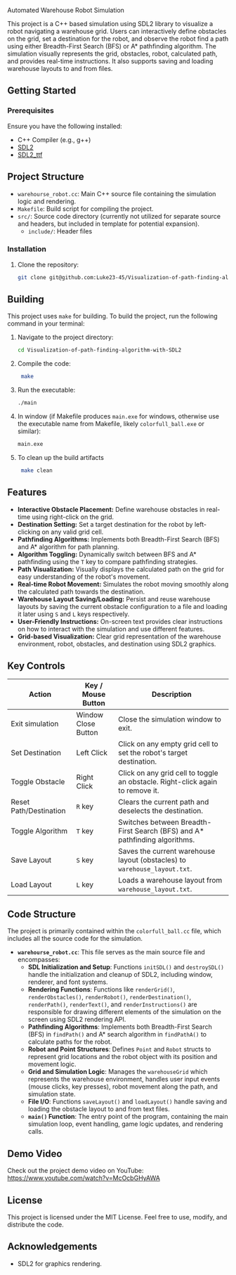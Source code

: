 Automated Warehouse Robot Simulation

This project is a C++ based simulation using SDL2 library to visualize a robot navigating a warehouse grid. Users can interactively define obstacles on the grid, set a destination for the robot, and observe the robot find a path using either Breadth-First Search (BFS) or A* pathfinding algorithm. The simulation visually represents the grid, obstacles, robot, calculated path, and provides real-time instructions. It also supports saving and loading warehouse layouts to and from files.

## Getting Started

### Prerequisites
Ensure you have the following installed:
- C++ Compiler (e.g., g++)
-  [SDL2](https://www.libsdl.org/)
-  [SDL2_ttf](https://www.libsdl.org/projects/SDL_ttf/)


## Project Structure

-  `warehourse_robot.cc`: Main C++ source file containing the simulation logic and rendering.
-  `Makefile`: Build script for compiling the project.
-  `src/`: Source code directory (currently not utilized for separate source and headers, but included in template for potential expansion).
    *   `include/`:  Header files

### Installation
1. Clone the repository:
    ```bash
    git clone git@github.com:Luke23-45/Visualization-of-path-finding-algorithm-with-SDL2.git
    ```
## Building

This project uses `make` for building. To build the project, run the following command in your terminal:

1. Navigate to the project directory:
    ```bash
    cd Visualization-of-path-finding-algorithm-with-SDL2
    ```
3. Compile the code:
    ```bash
     make
    ```
4. Run the executable:
    ```bash
    ./main
    ```

5. In window (if Makefile produces `main.exe` for windows, otherwise use the executable name from Makefile, likely `colorfull_ball.exe` or similar):
    ```bash
    main.exe
    ```
6. To clean up the build artifacts
    ```bash
     make clean
    ```

## Features
- **Interactive Obstacle Placement:**  Define warehouse obstacles in real-time using right-click on the grid.
- **Destination Setting:** Set a target destination for the robot by left-clicking on any valid grid cell.
- **Pathfinding Algorithms:** Implements both Breadth-First Search (BFS) and A* algorithm for path planning.
- **Algorithm Toggling:** Dynamically switch between BFS and A* pathfinding using the `T` key to compare pathfinding strategies.
- **Path Visualization:**  Visually displays the calculated path on the grid for easy understanding of the robot's movement.
- **Real-time Robot Movement:** Simulates the robot moving smoothly along the calculated path towards the destination.
- **Warehouse Layout Saving/Loading:** Persist and reuse warehouse layouts by saving the current obstacle configuration to a file and loading it later using `S` and `L` keys respectively.
- **User-Friendly Instructions:** On-screen text provides clear instructions on how to interact with the simulation and use different features.
- **Grid-based Visualization:** Clear grid representation of the warehouse environment, robot, obstacles, and destination using SDL2 graphics.

## Key Controls

| Action                | Key / Mouse Button | Description                                           |
| --------------------- | ------------------ | ----------------------------------------------------- |
| Exit simulation       | Window Close Button| Close the simulation window to exit.                  |
| Set Destination       | Left Click         | Click on any empty grid cell to set the robot's target destination. |
| Toggle Obstacle       | Right Click        | Click on any grid cell to toggle an obstacle. Right-click again to remove it. |
| Reset Path/Destination| `R` key            | Clears the current path and deselects the destination. |
| Toggle Algorithm      | `T` key            | Switches between Breadth-First Search (BFS) and A* pathfinding algorithms. |
| Save Layout           | `S` key            | Saves the current warehouse layout (obstacles) to `warehouse_layout.txt`. |
| Load Layout           | `L` key            | Loads a warehouse layout from `warehouse_layout.txt`.  |

## Code Structure
The project is primarily contained within the `colorfull_ball.cc` file, which includes all the source code for the simulation.

- **`warehourse_robot.cc`**: This file serves as the main source file and encompasses:
    - **SDL Initialization and Setup**: Functions `initSDL()` and `destroySDL()` handle the initialization and cleanup of SDL2, including window, renderer, and font systems.
    - **Rendering Functions**:  Functions like `renderGrid()`, `renderObstacles()`, `renderRobot()`, `renderDestination()`, `renderPath()`, `renderText()`, and `renderInstructions()` are responsible for drawing different elements of the simulation on the screen using SDL2 rendering API.
    - **Pathfinding Algorithms**:  Implements both Breadth-First Search (BFS) in `findPath()` and A* search algorithm in `findPathA()` to calculate paths for the robot.
    - **Robot and Point Structures**: Defines `Point` and `Robot` structs to represent grid locations and the robot object with its position and movement logic.
    - **Grid and Simulation Logic**: Manages the `warehouseGrid` which represents the warehouse environment, handles user input events (mouse clicks, key presses), robot movement along the path, and simulation state.
    - **File I/O**: Functions `saveLayout()` and `loadLayout()` handle saving and loading the obstacle layout to and from text files.
    - **`main()` Function**: The entry point of the program, containing the main simulation loop, event handling, game logic updates, and rendering calls.



## Demo Video
Check out the project demo video on YouTube: https://www.youtube.com/watch?v=McOcbGHyAWA
## License

This project is licensed under the MIT License. Feel free to use, modify, and distribute the code.

## Acknowledgements

- SDL2 for graphics rendering.
